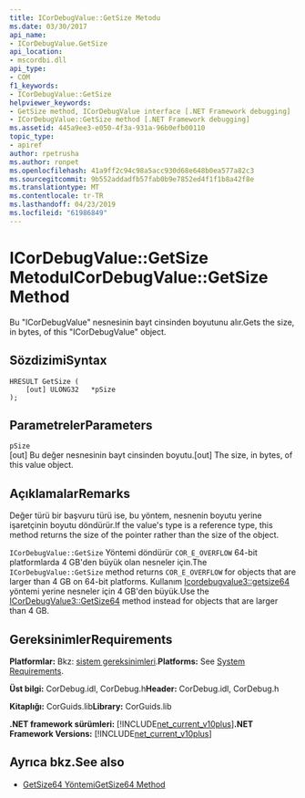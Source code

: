 ```yaml
---
title: ICorDebugValue::GetSize Metodu
ms.date: 03/30/2017
api_name:
- ICorDebugValue.GetSize
api_location:
- mscordbi.dll
api_type:
- COM
f1_keywords:
- ICorDebugValue::GetSize
helpviewer_keywords:
- GetSize method, ICorDebugValue interface [.NET Framework debugging]
- ICorDebugValue::GetSize method [.NET Framework debugging]
ms.assetid: 445a9ee3-e050-4f3a-931a-96b0efb00110
topic_type:
- apiref
author: rpetrusha
ms.author: ronpet
ms.openlocfilehash: 41a9ff2c94c98a5acc930d68e648b0ea577a82c3
ms.sourcegitcommit: 9b552addadfb57fab0b9e7852ed4f1f1b8a42f8e
ms.translationtype: MT
ms.contentlocale: tr-TR
ms.lasthandoff: 04/23/2019
ms.locfileid: "61986849"
---
```

# <a name="icordebugvaluegetsize-method"></a><span data-ttu-id="98c23-102">ICorDebugValue::GetSize Metodu</span><span class="sxs-lookup"><span data-stu-id="98c23-102">ICorDebugValue::GetSize Method</span></span>
<span data-ttu-id="98c23-103">Bu "ICorDebugValue" nesnesinin bayt cinsinden boyutunu alır.</span><span class="sxs-lookup"><span data-stu-id="98c23-103">Gets the size, in bytes, of this "ICorDebugValue" object.</span></span>  
  
## <a name="syntax"></a><span data-ttu-id="98c23-104">Sözdizimi</span><span class="sxs-lookup"><span data-stu-id="98c23-104">Syntax</span></span>  
  
```  
HRESULT GetSize (  
    [out] ULONG32   *pSize  
);  
```  
  
## <a name="parameters"></a><span data-ttu-id="98c23-105">Parametreler</span><span class="sxs-lookup"><span data-stu-id="98c23-105">Parameters</span></span>  
 `pSize`  
 <span data-ttu-id="98c23-106">[out] Bu değer nesnesinin bayt cinsinden boyutu.</span><span class="sxs-lookup"><span data-stu-id="98c23-106">[out] The size, in bytes, of this value object.</span></span>  
  
## <a name="remarks"></a><span data-ttu-id="98c23-107">Açıklamalar</span><span class="sxs-lookup"><span data-stu-id="98c23-107">Remarks</span></span>  
 <span data-ttu-id="98c23-108">Değer türü bir başvuru türü ise, bu yöntem, nesnenin boyutu yerine işaretçinin boyutu döndürür.</span><span class="sxs-lookup"><span data-stu-id="98c23-108">If the value's type is a reference type, this method returns the size of the pointer rather than the size of the object.</span></span>  
  
 <span data-ttu-id="98c23-109">`ICorDebugValue::GetSize` Yöntemi döndürür `COR_E_OVERFLOW` 64-bit platformlarda 4 GB'den büyük olan nesneler için.</span><span class="sxs-lookup"><span data-stu-id="98c23-109">The `ICorDebugValue::GetSize` method returns `COR_E_OVERFLOW` for objects that are larger than 4 GB on 64-bit platforms.</span></span> <span data-ttu-id="98c23-110">Kullanım [Icordebugvalue3::getsize64](../../../../docs/framework/unmanaged-api/debugging/icordebugvalue3-getsize64-method.md) yöntemi yerine nesneler için 4 GB'den büyük.</span><span class="sxs-lookup"><span data-stu-id="98c23-110">Use the [ICorDebugValue3::GetSize64](../../../../docs/framework/unmanaged-api/debugging/icordebugvalue3-getsize64-method.md) method instead for objects that are larger than 4 GB.</span></span>  
  
## <a name="requirements"></a><span data-ttu-id="98c23-111">Gereksinimler</span><span class="sxs-lookup"><span data-stu-id="98c23-111">Requirements</span></span>  
 <span data-ttu-id="98c23-112">**Platformlar:** Bkz: [sistem gereksinimleri](../../../../docs/framework/get-started/system-requirements.md).</span><span class="sxs-lookup"><span data-stu-id="98c23-112">**Platforms:** See [System Requirements](../../../../docs/framework/get-started/system-requirements.md).</span></span>  
  
 <span data-ttu-id="98c23-113">**Üst bilgi:** CorDebug.idl, CorDebug.h</span><span class="sxs-lookup"><span data-stu-id="98c23-113">**Header:** CorDebug.idl, CorDebug.h</span></span>  
  
 <span data-ttu-id="98c23-114">**Kitaplığı:** CorGuids.lib</span><span class="sxs-lookup"><span data-stu-id="98c23-114">**Library:** CorGuids.lib</span></span>  
  
 <span data-ttu-id="98c23-115">**.NET framework sürümleri:** [!INCLUDE[net_current_v10plus](../../../../includes/net-current-v10plus-md.md)]</span><span class="sxs-lookup"><span data-stu-id="98c23-115">**.NET Framework Versions:** [!INCLUDE[net_current_v10plus](../../../../includes/net-current-v10plus-md.md)]</span></span>  
  
## <a name="see-also"></a><span data-ttu-id="98c23-116">Ayrıca bkz.</span><span class="sxs-lookup"><span data-stu-id="98c23-116">See also</span></span>

- [<span data-ttu-id="98c23-117">GetSize64 Yöntemi</span><span class="sxs-lookup"><span data-stu-id="98c23-117">GetSize64 Method</span></span>](../../../../docs/framework/unmanaged-api/debugging/icordebugvalue3-getsize64-method.md)
